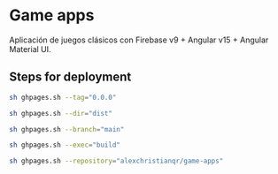 # Game apps

Aplicación de juegos clásicos con Firebase v9 + Angular v15 + Angular Material UI.

## Steps for deployment

```bash
sh ghpages.sh --tag="0.0.0"
```
```bash
sh ghpages.sh --dir="dist"
```
```bash
sh ghpages.sh --branch="main"
```
```bash
sh ghpages.sh --exec="build"
```
```bash
sh ghpages.sh --repository="alexchristianqr/game-apps"
```
